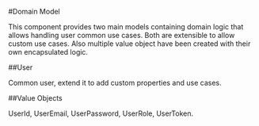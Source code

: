 #Domain Model

This component provides two main models containing domain logic that allows handling user common use cases. Both are 
extensible to allow custom use cases. Also multiple value object have been created with their own encapsulated logic.
 
##User
 
Common user, extend it to add custom properties and use cases.

##Value Objects

UserId, UserEmail, UserPassword, UserRole, UserToken.
